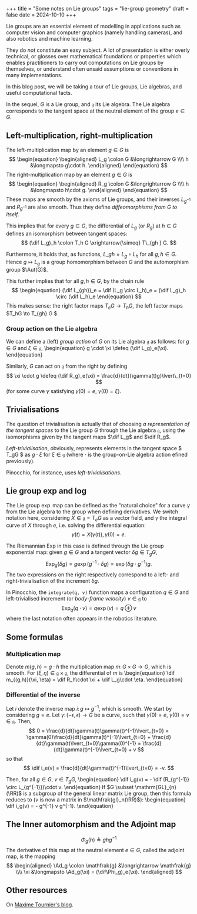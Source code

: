 +++
title = "Some notes on Lie groups"
tags = "lie-group geometry"
draft = false
date = 2024-10-10
+++

Lie groups are an essential element of modelling in applications such as computer vision and computer graphics (namely handling cameras), and also robotics and machine learning.

They do _not_ constitute an easy subject. A lot of presentation is either overly technical, or glosses over mathematical foundations or properties which enables practitioners to carry out computations on Lie groups by themselves, or understand often unsaid assumptions or conventions in many implementations.

In this blog post, we will be taking a tour of Lie groups, Lie algebras, and useful computational facts.

<!-- more -->

In the sequel, $G$ is a Lie group, and $\mathfrak{g}$ its Lie algebra.
The Lie algebra corresponds to the tangent space at the neutral element of the group $e \in G$.

## Left-multiplication, right-multiplication

The left-multiplication map by an element $g\in G$ is
$$
\begin{equation}
\begin{aligned}
    L_g \colon G &\longrightarrow G \\\\
        h &\longmapsto g\cdot h.
\end{aligned}
\end{equation}
$$
The right-multiplication map by an element $g\in G$ is
$$
\begin{equation}
\begin{aligned}
    R_g \colon G &\longrightarrow G \\\\
        h &\longmapsto h\cdot g.
\end{aligned}
\end{equation}
$$
These maps are smooth by the axioms of Lie groups, and their inverses $L_{g^{-1}}$ and $R_{g^{-1}}$ are also smooth. Thus they define _diffeomorphisms from $G$ to itself_.

This implies that for every $g\in G$, the differential of $L_g$ (or $R_g$) at $h\in G$ defines an isomorphism between tangent spaces:
$$
  (\dif L_g)_h \colon T_h G \xrightarrow{\simeq} T\_{gh } G.
$$

Furthermore, it holds that, as functions, $L\_{gh} = L_g \circ L_h$ for all $g,h\in G$. Hence $g \mapsto L_g$ is a group homomorphism between $G$ and the automorphism group $\Aut(G)$.

This further implies that for all $g,h\in G$, by the chain rule
$$
\begin{equation}
  (\dif L_{gh})_e = \dif (L_g \circ L_h)_e = (\dif L_g)_h \circ (\dif L_h)_e
\end{equation}
$$
This makes sense: the right factor maps $T_eG \to T_hG$, the left factor maps $T_hG \to T\_{gh} G $.

### Group action on the Lie algebra

We can define a (left) _group action_ of $G$ on its Lie algebra $\mathfrak{g}$ as follows: for $g\in G$ and $\xi \in \mathfrak{g}$,
\begin{equation}
    g \cdot \xi \defeq (\dif L_g)_e(\xi).
\end{equation}

Similarly, $G$ can act on $\mathfrak{g}$ from the right by defining
$$
  \xi \cdot g \defeq (\dif R_g)_e(\xi) = \frac{d}{dt}(\gamma(t)g)\lvert\_{t=0}
$$
(for some curve $\gamma$ satisfying $\gamma(0)=e$, $\dot\gamma(0) = \xi$).

## Trivialisations

The question of trivialisation is actually that of choosing _a representation of the tangent spaces_ to the Lie group $G$ through the Lie algebra $\mathfrak{g}$, using the isomorphisms given by the tangent maps $\dif L_g$ and $\dif R_g$.

_Left-trivialisation_, obviously, represents elements in the tangent space $ T_gG $ as $g \cdot \xi$ for $\xi \in \mathfrak{g}$ (where $\cdot$ is the group-on-Lie algebra action efined previously).

Pinocchio, for instance, uses _left-trivialisations_.

## Lie group exp and log

The Lie group $\exp$ map can be defined as the "natural choice" for a curve $\gamma$ from the Lie algebra to the group when defining derivatives.
We switch notation here, considering $X \in \mathfrak{g} = T_eG$ as a vector field, and $\gamma$ the integral curve of $X$ through $e$, i.e. solving the differential equation:
$$
  \dot\gamma(t) = X(\gamma(t)), \gamma(0) = e.
$$

The Riemannian $\mathrm{Exp}$ in this case is defined through the Lie group exponential map: given $g\in G$ and a tangent vector $\delta g\in T_gG$,
$$
  \mathrm{Exp}_g(\delta g) = g \exp(g^{-1} \cdot \delta g) = \exp(\delta g \cdot g^{-1})g.
$$
The two expressions on the right respectively correspond to a left- and right-trivialisation of the increment $\delta g$.

In Pinocchio, the `integrate(q, v)` function maps a configuration $q\in G$ and left-trivialised increment (or _body-frame velocity_) $v \in \mathfrak{g}$ to
$$
  \mathrm{Exp}_q(q \cdot v) = q \exp(v) = q \oplus v
$$
where the last notation often appears in the robotics literature.

## Some formulas

### Multiplication map

Denote $m(g, h) = g\cdot h$ the multiplication map $m\colon G\times G \rightarrow G$, which is smooth. For $(\xi, \eta) \in \mathfrak{g} \times \mathfrak{g}$, the differential of $m$ is
\begin{equation}
    \dif m_{(g,h)}(\xi, \eta) = \dif R_h\cdot \xi + \dif L_g\cdot \eta.
\end{equation}

### Differential of the inverse

Let $i$ denote the inverse map $i\colon g \mapsto g^{-1}$, which is smooth.
We start by considering $g = e$. Let $\gamma\colon (-\epsilon,\epsilon) \to G$ be a curve, such that $\gamma(0) = e$, $\dot\gamma(0) = v \in \mathfrak{g}$. Then,
$$
  0 = \frac{d}{dt}\gamma(t)\gamma(t)^{-1}\lvert_{t=0} = \gamma(0)\frac{d}{dt}\gamma(t)^{-1}\lvert_{t=0} + \frac{d}{dt}\gamma(t)\lvert_{t=0}\gamma(0)^{-1} = \frac{d}{dt}\gamma(t)^{-1}\lvert_{t=0} + v
$$
so that
$$
  \dif i_e(v) = \frac{d}{dt}\gamma(t)^{-1}\lvert_{t=0} = -v.
$$

Then, for all $g\in G$, $v \in T_gG$,
\begin{equation}
    \dif i_g(v) = - \dif (R_{g^{-1}} \circ L_{g^{-1}})\cdot v.
\end{equation}
If $G \subset \mathrm{GL}_{n}(\RR)$ is a subgroup of the general linear matrix Lie group, then this formula reduces to ($v$ is now a matrix in $\mathfrak{gl}_n(\RR)$):
\begin{equation}
    \dif i_g(v) = - g^{-1} v g^{-1}.
\end{equation}

## The Inner automorphism and the Adjoint map

$$
\begin{equation}
    \Phi_g(h) \triangleq g h g^{-1}
\end{equation}
$$
The derivative of this map at the neutral element $e\in G$, called the adjoint map, is the mapping
$$
\begin{aligned}
    \Ad_g \colon \mathfrak{g} &\longrightarrow \mathfrak{g}
    \\\\
    \xi &\longmapsto \Ad_g(\xi) = (\dif\Phi_g)_e(\xi).
\end{aligned}
$$


## Other resources

On [Maxime Tournier's blog](https://maxime-tournier.github.io/notes/lie-groups.html).
